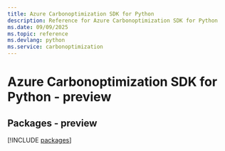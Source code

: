```yaml
---
title: Azure Carbonoptimization SDK for Python
description: Reference for Azure Carbonoptimization SDK for Python
ms.date: 09/09/2025
ms.topic: reference
ms.devlang: python
ms.service: carbonoptimization
---
```

# Azure Carbonoptimization SDK for Python - preview
## Packages - preview
[!INCLUDE [packages](carbonoptimization-index.md)]